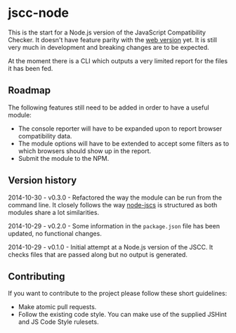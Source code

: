 # jscc-node
This is the start for a Node.js version of the JavaScript Compatibility Checker. It doesn't have feature parity with the [web version](http://jscc.info) yet. It is still very much in development and breaking changes are to be expected.

At the moment there is a CLI which outputs a very limited report for the files it has been fed.

## Roadmap
The following features still need to be added in order to have a useful module:
- The console reporter will have to be expanded upon to report browser compatibility data.
- The module options will have to be extended to accept some filters as to which browsers should show up in the report.
- Submit the module to the NPM.

## Version history
2014-10-30 - v0.3.0 - Refactored the way the module can be run from the command line. It closely follows the way [node-jscs](https://github.com/jscs-dev/node-jscs) is structured as both modules share a lot similarities.

2014-10-29 - v0.2.0 - Some information in the `package.json` file has been updated, no functional changes.

2014-10-29 - v0.1.0 - Initial attempt at a Node.js version of the JSCC. It checks files that are passed along but no output is generated.

## Contributing

If you want to contribute to the project please follow these short guidelines:

- Make atomic pull requests.
- Follow the existing code style. You can make use of the supplied JSHint and JS Code Style rulesets.

